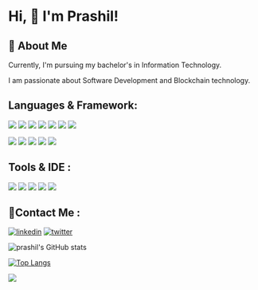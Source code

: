 
# Hi, 👋  I'm Prashil!


## 🚀 About Me
Currently, I'm pursuing my bachelor's in Information Technology. 

I am passionate about Software Development and Blockchain technology.


## Languages & Framework:
![](https://img.shields.io/badge/C-00599C?style=for-the-badge&logo=c&logoColor=white)
![](https://img.shields.io/badge/C%2B%2B-00599C?style=for-the-badge&logo=c%2B%2B&logoColor=white)
![](https://img.shields.io/badge/Python-FFD43B?style=for-the-badge&logo=python&logoColor=darkgreen)
![](https://img.shields.io/badge/HTML5-E34F26?style=for-the-badge&logo=html5&logoColor=white)
![](https://img.shields.io/badge/CSS3-1572B6?style=for-the-badge&logo=css3&logoColor=white)
![](https://img.shields.io/badge/JavaScript-323330?style=for-the-badge&logo=javascript&logoColor=F7DF1E)
![](https://img.shields.io/badge/TypeScript-007ACC?style=for-the-badge&logo=typescript&logoColor=white)

![](https://img.shields.io/badge/Bootstrap-563D7C?style=for-the-badge&logo=bootstrap&logoColor=white)
![](https://img.shields.io/badge/React-20232A?style=for-the-badge&logo=react&logoColor=61DAFB)
![](https://img.shields.io/badge/Redux-593D88?style=for-the-badge&logo=redux&logoColor=white)
![](https://img.shields.io/badge/next.js-000000?style=for-the-badge&logo=nextdotjs&logoColor=white)
![](https://img.shields.io/badge/GraphQl-E10098?style=for-the-badge&logo=graphql&logoColor=white)

## Tools & IDE :
![](https://img.shields.io/badge/Visual_Studio_Code-0078D4?style=for-the-badge&logo=visual%20studio%20code&logoColor=white)
![](https://img.shields.io/badge/Notepad++-90E59A.svg?style=for-the-badge&logo=notepad%2B%2B&logoColor=black)
![](https://img.shields.io/badge/Colab-F9AB00?style=for-the-badge&logo=googlecolab&color=525252)
![](https://img.shields.io/badge/Arduino_IDE-00979D?style=for-the-badge&logo=arduino&logoColor=white)
![](https://img.shields.io/badge/netbeans-1B6AC6?style=for-the-badge&logo=apachenetbeanside&logoColor=white)
	


## 📱Contact Me :
[![linkedin](https://img.shields.io/badge/linkedin-0A66C2?style=for-the-badge&logo=linkedin&logoColor=white)](https://www.linkedin.com/in/prashil-vaishnani-65b343194)
[![twitter](https://img.shields.io/badge/twitter-1DA1F2?style=for-the-badge&logo=twitter&logoColor=white)](https://twitter.com/prashildV)


![prashil's GitHub stats](https://github-readme-stats.vercel.app/api?username=prashil-vaishnani&theme=dark&show_icons=true)

[![Top Langs](https://github-readme-stats.vercel.app/api/top-langs/?username=prashil-vaishnani&layout=compact)](https://github.com/prashil-vaishnani)


![](https://komarev.com/ghpvc/?username=prashil-vaishnani&style=flat-square)


